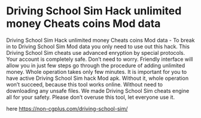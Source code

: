 # Driving School Sim Hack unlimited money Cheats coins Mod data

Driving School Sim Hack unlimited money Cheats coins Mod data - To break in to Driving School Sim Mod data you only need to use out this hack. This Driving School Sim cheats use advanced enryption by special protocols. Your account is completely safe. Don’t need to worry.  Friendly interface will allow you in just few steps go through the procedure of adding unlimited money. Whole operation takes only few minutes. It is important for you to have active Driving School Sim hack Mod apk. Without it, whole operation won’t succeed, because this tool works online. Without need to downloading any unsafe files. We made Driving School Sim cheats engine all for your safety. Please don’t overuse this tool, let everyone use it.

here https://non-cgplus.com/driving-school-sim/
